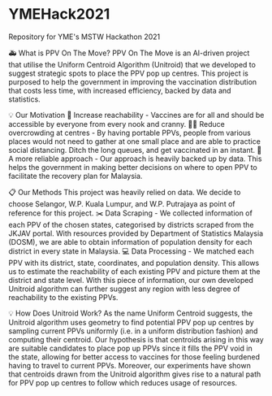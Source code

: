 # YMEHack2021
Repository for YME's MSTW Hackathon 2021

🚑 What is PPV On The Move?
PPV On The Move is an AI-driven project that utilise the Uniform Centroid Algorithm (Unitroid) that we developed to suggest strategic spots to place the PPV pop up centres. This project is purposed to help the government in improving the vaccination distribution that costs less time, with increased efficiency, backed by data and statistics.


💡 Our Motivation
🚗 Increase reachability - Vaccines are for all and should be accessible by everyone from every nook and cranny.
🚶‍♂️ Reduce overcrowding at centres - By having portable PPVs, people from various places would not need to gather at one small place and are able to practice social distancing. Ditch the long queues, and get vaccinated in an instant.
📐 A more reliable approach - Our approach is heavily backed up by data. This helps the government in making better decisions on where to open PPV to facilitate the recovery plan for Malaysia.


📋 Our Methods
This project was heavily relied on data. We decide to choose Selangor, W.P. Kuala Lumpur, and W.P. Putrajaya as point of reference for this project.
✂️ Data Scraping - We collected information of each PPV of the chosen states, categorised by districts scraped from the JKJAV portal. With resources provided by Department of Statistics Malaysia (DOSM), we are able to obtain information of population density for each district in every state in Malaysia.
💻 Data Processing - We matched each PPV with its district, state, coordinates, and population density. This allows us to estimate the reachability of each existing PPV and picture them at the district and state level. With this piece of information, our own developed Unitroid algorithm can further suggest any region with less degree of reachability to the existing PPVs.


💡 How Does Unitroid Work?
As the name Uniform Centroid suggests, the Unitroid algorithm uses geometry to find potential PPV pop up centres by sampling current PPVs uniformly (i.e. in a uniform distribution fashion) and computing their centroid. Our hypothesis is that centroids arising in this way are suitable candidates to place pop up PPVs since it fills the PPV void in the state, allowing for better access to vaccines for those feeling burdened having to travel to current PPVs. Moreover, our experiments have shown that centroids drawn from the Unitroid algorithm gives rise to a natural path for PPV pop up centres to follow which reduces usage of resources.
